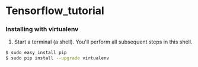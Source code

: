 # Tensorflow_tutorial
### Installing with virtualenv

1. Start a terminal (a shell). You'll perform all subsequent steps in this shell.
```bash
$ sudo easy_install pip
$ sudo pip install --upgrade virtualenv 
```
